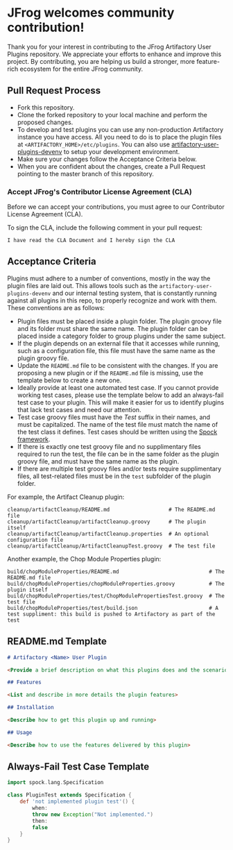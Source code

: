 # JFrog welcomes community contribution!

Thank you for your interest in contributing to the JFrog Artifactory User Plugins repository. We appreciate your efforts to enhance and improve this project. By contributing, you are helping us build a stronger, more feature-rich ecosystem for the entire JFrog community.

## Pull Request Process ##

- Fork this repository.
- Clone the forked repository to your local machine and perform the proposed changes. 
- To develop and test plugins you can use any non-production Artifactory instance you have access. All you need to do is to place the plugin files at `<ARTIFACTORY_HOME>/etc/plugins`. You can also use [artifactory-user-plugins-devenv](https://github.com/JFrogDev/artifactory-user-plugins-devenv) to setup your development environment.
- Make sure your changes follow the Acceptance Criteria below.
- When you are confident about the changes, create a Pull Request pointing to the master branch of this repository.
  
### Accept JFrog's Contributor License Agreement (CLA)

Before we can accept your contributions, you must agree to our Contributor License Agreement (CLA). 

To sign the CLA, include the following comment in your pull request:

`I have read the CLA Document and I hereby sign the CLA`


## Acceptance Criteria ##

Plugins must adhere to a number of conventions, mostly in the way the plugin files are laid out. This allows tools such as the `artifactory-user-plugins-devenv` and our internal testing system, that is constantly running against all plugins in this repo, to properly recognize and work with them. These conventions are as follows:

- Plugin files must be placed inside a plugin folder. The plugin groovy file and its folder must share the same name. The plugin folder can be placed inside a category folder to group plugins under the same subject.
- If the plugin depends on an external file that it accesses while running, such as a configuration file, this file must have the same name as the plugin groovy file.
- Update the `README.md` file to be consistent with the changes. If you are proposing a new plugin or if the `README.md` file is missing, use the template below to create a new one.
- Ideally provide at least one automated test case. If you cannot provide working test cases, please use the template below to add an always-fail test case to your plugin. This will make it easier for us to identify plugins that lack test cases and need our attention.
- Test case groovy files must have the *Test* suffix in their names, and must be capitalized. The name of the test file must match the name of the test class it defines. Test cases should be written using the [Spock framework](http://spockframework.org/spock/docs/1.1/spock_primer.html).
- If there is exactly one test groovy file and no supplimentary files required to run the test, the file can be in the same folder as the plugin groovy file, and must have the same name as the plugin.
- If there are multiple test groovy files and/or tests require supplimentary files, all test-related files must be in the `test` subfolder of the plugin folder.

For example, the Artifact Cleanup plugin:
```
cleanup/artifactCleanup/README.md                   # The README.md file
cleanup/artifactCleanup/artifactCleanup.groovy      # The plugin itself
cleanup/artifactCleanup/artifactCleanup.properties  # An optional configuration file
cleanup/artifactCleanup/ArtifactCleanupTest.groovy  # The test file
```

Another example, the Chop Module Properties plugin:
```
build/chopModuleProperties/README.md                             # The README.md file
build/chopModuleProperties/chopModuleProperties.groovy           # The plugin itself
build/chopModuleProperties/test/ChopModulePropertiesTest.groovy  # The test file
build/chopModuleProperties/test/build.json                       # A test suppliment: this build is pushed to Artifactory as part of the test
```

## README.md Template ##

```markdown
# Artifactory <Name> User Plugin

<Provide a brief description on what this plugins does and the scenarios when it can/should be used.>

## Features

<List and describe in more details the plugin features>

## Installation

<Describe how to get this plugin up and running>

## Usage

<Describe how to use the features delivered by this plugin>
```

## Always-Fail Test Case Template ##
```groovy
import spock.lang.Specification

class PluginTest extends Specification {
    def 'not implemented plugin test'() {
        when:
        throw new Exception("Not implemented.")
        then:
        false
    }
}
```
